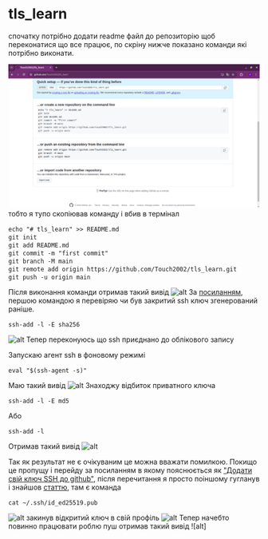 # tls_learn
спочатку потрібно додати readme файл до репозиторію
щоб переконатися що все працює, по скріну нижче 
показано команди які потрібно виконати.

![alt](img/firstgit.png "get certificate")
тобто я тупо скопіював команду і вбив в термінал
````
echo "# tls_learn" >> README.md
git init
git add README.md
git commit -m "first commit"
git branch -M main
git remote add origin https://github.com/Touch2002/tls_learn.git
git push -u origin main
````
Після виконання команди отримав такий вивід
![alt](img/error1.png "error")
За [посиланням](https://docs.github.com/en/authentication/troubleshooting-ssh/error-permission-denied-publickey),
першою командою я перевіряю чи був закритий ssh ключ згенерований раніше.
````
ssh-add -l -E sha256
````
![alt](img/ssh_key.png "private key")
Тепер переконуюсь що ssh приєднано до облікового запису

Запускаю агент ssh в фоновому режимі
````
eval "$(ssh-agent -s)"
````
Маю такий вивід
![alt](img/fonssh.png "ssh")
Знаходжу відбиток приватного ключа
````
ssh-add -l -E md5
````
Або
````
ssh-add -l
````
Отримав такий вивід
![alt](img/2error.png)

Так як результат не є очікуваним це можна вважати помилкою. Покищо це пропущу
і перейду за посиланням в якому пояснюється як ["Додати свій ключ SSH до github"](https://docs.github.com/en/authentication/troubleshooting-ssh/error-permission-denied-publickey),
після перечитання я просто поіншому гугланув і знайшов [статтю](https://docs.github.com/en/authentication/connecting-to-github-with-ssh/adding-a-new-ssh-key-to-your-github-account),
там є команда
````
cat ~/.ssh/id_ed25519.pub
````
![alt](img/command.png)
закинув відкритий ключ в свій профіль
![alt](img/addsshkey.png)
Тепер начебто повинно працювати роблю пуш отримав такий вивід
![alt]